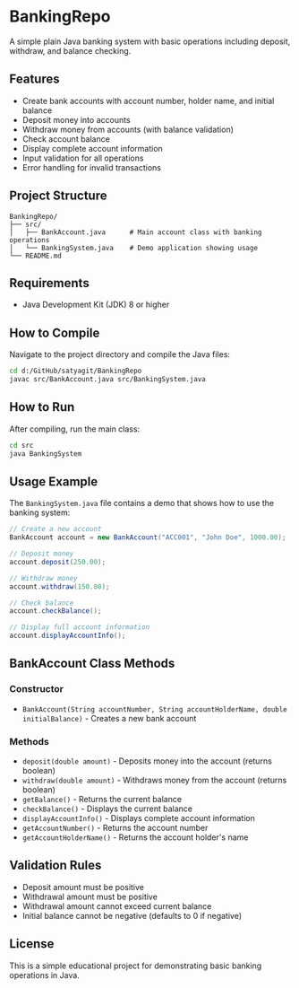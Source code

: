 # BankingRepo

A simple plain Java banking system with basic operations including deposit, withdraw, and balance checking.

## Features

- Create bank accounts with account number, holder name, and initial balance
- Deposit money into accounts
- Withdraw money from accounts (with balance validation)
- Check account balance
- Display complete account information
- Input validation for all operations
- Error handling for invalid transactions

## Project Structure

```
BankingRepo/
├── src/
│   ├── BankAccount.java      # Main account class with banking operations
│   └── BankingSystem.java    # Demo application showing usage
└── README.md
```

## Requirements

- Java Development Kit (JDK) 8 or higher

## How to Compile

Navigate to the project directory and compile the Java files:

```bash
cd d:/GitHub/satyagit/BankingRepo
javac src/BankAccount.java src/BankingSystem.java
```

## How to Run

After compiling, run the main class:

```bash
cd src
java BankingSystem
```

## Usage Example

The `BankingSystem.java` file contains a demo that shows how to use the banking system:

```java
// Create a new account
BankAccount account = new BankAccount("ACC001", "John Doe", 1000.00);

// Deposit money
account.deposit(250.00);

// Withdraw money
account.withdraw(150.00);

// Check balance
account.checkBalance();

// Display full account information
account.displayAccountInfo();
```

## BankAccount Class Methods

### Constructor
- `BankAccount(String accountNumber, String accountHolderName, double initialBalance)` - Creates a new bank account

### Methods
- `deposit(double amount)` - Deposits money into the account (returns boolean)
- `withdraw(double amount)` - Withdraws money from the account (returns boolean)
- `getBalance()` - Returns the current balance
- `checkBalance()` - Displays the current balance
- `displayAccountInfo()` - Displays complete account information
- `getAccountNumber()` - Returns the account number
- `getAccountHolderName()` - Returns the account holder's name

## Validation Rules

- Deposit amount must be positive
- Withdrawal amount must be positive
- Withdrawal amount cannot exceed current balance
- Initial balance cannot be negative (defaults to 0 if negative)

## License

This is a simple educational project for demonstrating basic banking operations in Java.
